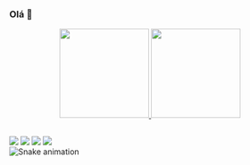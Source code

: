 ### Olá 👋

<div align="center">
  <a href="https://github.com/gabrielatld1">
  <img height="160em" src="https://github-readme-stats.vercel.app/api?username=gabrielatld1&show_icons=true&theme=synthwave&include_all_commits=true&count_private=true"/>
  <img height="160em" src="https://github-readme-stats.vercel.app/api/top-langs/?username=gabrielatld1&layout=compact&langs_count=7&theme=synthwave"/>
</div>
  
  ##
  
  <div>
  <a href="https://instagram.com/gah.nascimento" target="_blank"><img src="https://img.shields.io/badge/-Instagram-%23E4405F?style=for-the-badge&logo=instagram&logoColor=white" target="_blank"></a>
 <a href="https://discord.gg/gabrielatld" target="_blank"><img src="https://img.shields.io/badge/Discord-7289DA?style=for-the-badge&logo=discord&logoColor=white" target="_blank"></a> 
  <a href = "mailto:gabrielatld1@gmail.com"><img src="https://img.shields.io/badge/-Gmail-%23333?style=for-the-badge&logo=gmail&logoColor=white" target="_blank"></a>
  <a href="https://www.linkedin.com/in/gabrielatld1" target="_blank"><img src="https://img.shields.io/badge/-LinkedIn-%230077B5?style=for-the-badge&logo=linkedin&logoColor=white" target="_blank"></a> 
  </div

 ![Snake animation](https://github.com/gabrielatld1/gabrielatld1/blob/output/github-contribution-grid-snake.svg)

